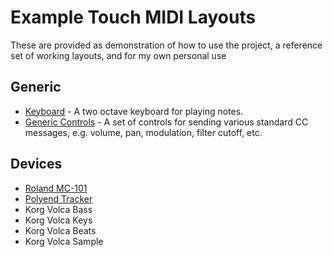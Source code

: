 # Example Touch MIDI Layouts

These are provided as demonstration of how to use the project, a reference set of working layouts, and for my own personal use

## Generic

- [Keyboard](generic-keys.html) - A two octave keyboard for playing notes.
- [Generic Controls](generic-controls.html) - A set of controls for sending various standard CC messages, e.g. volume, pan, modulation, filter cutoff, etc.

## Devices

- [Roland MC-101](mc-101.html)
- [Polyend Tracker](tracker.html)
- Korg Volca Bass
- Korg Volca Keys
- Korg Volca Beats
- Korg Volca Sample
